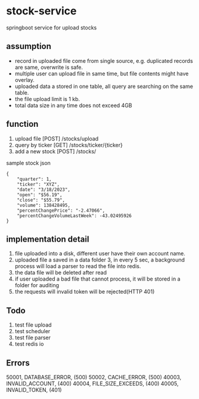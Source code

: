 # stock-service
springboot service for upload stocks

## assumption
- record in uploaded file come from single source, e.g. duplicated records are same, overwrite is safe.
- multiple user can upload file in same time, but file contents might have overlay.
- uploaded data a stored in one table, all query are searching on the same table.
- the file upload limit is 1 kb.
- total data size in any time does not exceed 4GB

## function
1. upload file [POST] /stocks/upload
2. query by ticker [GET] /stocks/ticker/{ticker}
3. add a new stock [POST] /stocks/

sample stock json
```
{
    "quarter": 1,
    "ticker": "XYZ",
    "date": "3/18/2023",
    "open": "$56.19",
    "close": "$55.79",
    "volume": 138428495,
    "percentChangePrice": "-2.47066",
    "percentChangeVolumeLastWeek": -43.02495926
}
```

## implementation detail
1. file uploaded into a disk, different user have their own account name.
2. uploaded file a saved in a data folder
3, in every 5 sec, a background process will load a parser to read the file into redis.
4. the data file will be deleted after read
5. if user uploaded a bad file that cannot process, it will be stored in a folder for auditing
6. the requests will invalid token will be rejected(HTTP 401)

## Todo
1. test file upload
2. test scheduler
3. test file parser
4. test redis io


## Errors

50001, DATABASE_ERROR, (500)
50002, CACHE_ERROR, (500)
40003, INVALID_ACCOUNT, (400)
40004, FILE_SIZE_EXCEEDS, (400)
40005, INVALID_TOKEN, (401)

